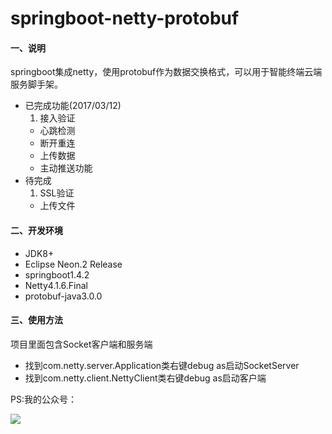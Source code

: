 # springboot-netty-protobuf

#### 一、说明
springboot集成netty，使用protobuf作为数据交换格式，可以用于智能终端云端服务脚手架。

- 已完成功能(2017/03/12)
	1. 接入验证
	- 心跳检测
	- 断开重连
	- 上传数据
	- 主动推送功能
- 待完成
	1. SSL验证
	- 上传文件

#### 二、开发环境
- JDK8+
- Eclipse Neon.2 Release
- springboot1.4.2
- Netty4.1.6.Final
- protobuf-java3.0.0


#### 三、使用方法
项目里面包含Socket客户端和服务端
- 找到com.netty.server.Application类右键debug as启动SocketServer
- 找到com.netty.client.NettyClient类右键debug as启动客户端

PS:我的公众号：

![](https://github.com/cocoli/weixin_smallexe/blob/master/screenshot/dingyuhao.JPG?raw=true)
